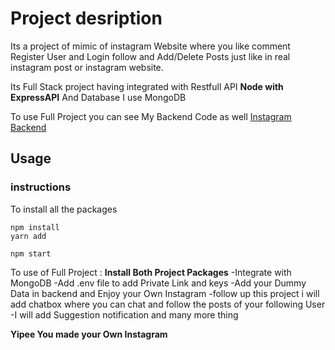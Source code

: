# Project desription
Its a project of mimic of instagram Website where you like comment Register User and Login follow and Add/Delete Posts just like in real instagram post or instagram website.

Its Full Stack project having integrated with Restfull API **Node with ExpressAPI** And Database I use MongoDB

To use Full Project you can see My Backend Code as well [Instagram Backend](https://github.com/mukulkathuria/instagramPost-Backend) 


## Usage

### instructions
To install all the packages

```
npm install
yarn add

npm start
```

To use of Full Project : **Install Both Project Packages**
  -Integrate with MongoDB
   -Add .env file to add Private Link and keys 
    -Add your Dummy Data in backend and Enjoy your Own Instagram
     -follow up this project i will add chatbox where you can chat and follow the posts of your following User 
      -I will add Suggestion notification and many more thing

**Yipee You made your Own Instagram**
